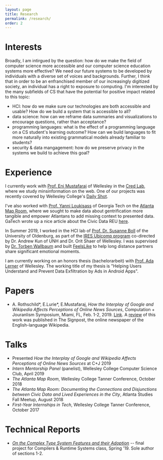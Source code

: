 ```yaml
---
layout: page
title: Research
permalink: /research/
order: 2
---
```


# Interests
Broadly, I am intirgued by the question: how do we make the field of computer science more accessible and our computer science education systems more effective? We need our future systems to be developed by individuals with a diverse set of voices and backgrounds. Further, I think that in order to be an enfranchised member of our increasingly digitized society, an individual has a right to exposure to computing. I'm interested by the many subfields of CS that have the potential for positive impact related to this topic:
* HCI: how do we make sure our technologies are both accessible and usable? How do we build a system that is accessible to all?
* data science: how can we reframe data summaries and visualizations to encourage questions, rather than acceptance? 
* programming languages: what is the effect of a programming language on a CS student's learning outcome? How can we build languages to fit more naturally into existing grammatical models already familiar to students?  
* security & data mangagement: how do we preserve privacy in the systems we build to achieve this goal?

# Experience
I currently work with [Prof. Eni Mustafaraj](https://cs.wellesley.edu/~eni/) of Wellesley in the [Cred Lab](https://cs.wellesley.edu/~credlab/), where we study minsinformation on the web. One of our projects was recently covered by Wellesley College's [Daily Shot](https://www.wellesley.edu/news/2018/stories/node/161316). 

I've also worked with [Prof. Yanni Loukisass](http://loukissas.lmc.gatech.edu/) of Georgia Tech on the [Atlanta Map Room](https://www.youtube.com/watch?v=9EkI9Oav49c), where we sought to make data about gentrification more tangible and empower Atlantans to add missing context to presented data. GaTech wrote up a nice article about the Civic Data REU [here](http://ideas.gatech.edu/fifth-summer-civic-data-science-program-presents-community-focused-solutions).

In Summer 2019, I worked in the HCI lab of [Prof. Dr. Susanne Boll](https://uol.de/en/susanne-boll/) of the University of Oldenburg, as part of the [IRES Ubicomp program](http://hciunh.org/hci-ubicomp-ires/) co-directed by Dr. Andrew Kun of UNH and Dr. Orit Shaer of Wellesley. I was supervised by [Dr. Torben Wallbaum](http://torbenwallbaum.com/) and built [FeelsLike](https://www.youtube.com/watch?v=b_j0_baWfU4) to help long distance partners share significant emotional moments. 

I am currently working on an honors thesis (bachelorarbeit) with [Prof. Ada Lerner](https://www.wellesley.edu/cs/faculty/lerner) of Wellesley. The working title of my thesis is "Helping Users Understand and Prevent Data Exfiltration by Ads in Android Apps".

# Papers
* A. Rothschild\*, E.Lurie\*, E.Mustafaraj, _How the Interplay of Google and Wikipedia Affects Perceptions of Online News Sources_, Computation \+ Jouranlism Symposium, Miami, FL, Feb. 1-2, 2019. [Link](https://drive.google.com/file/u/1/d/1hZD2Z-Nv6ZpCTQWgFoHcJWOZnSDG-IEU/view?usp=sharing). A [review](https://en.wikipedia.org/wiki/Wikipedia:Wikipedia_Signpost/2019-09-30/Recent_research) of this work was published in The Signpost, the online newspaper of the English-language Wikipedia.

# Talks
* Presented _How the Interplay of Google and Wikipedia Affects Perceptions of Online News Sources_ at C\+J 2019
* _Intern Mentorship Panel_ (panelist), Wellesley College Computer Science Club, April 2019
* _The Atlanta Map Room_, Wellesley College Tanner Conference, October 2018
* _The Atlanta Map Room: Documenting the Connections and Disjunctions between Civic Data and Lived Experiences in the City_, Atlanta Studies Fall Meetup, August 2018
* _First-Year Internships in Tech_, Wellesley College Tanner Conference, October 2017

# Technical Reports
* [_On the Complex Type System Features and their Adoption_](https://drive.google.com/file/d/1PtN-9oI4YbBLzjMjdVpC2Hy8GNbd5biP/view?usp=sharing) -- final project for Compilers & Runtime Systems class, Spring '19. Sole author of sections 1-2.